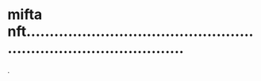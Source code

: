 # mifta nft.......................................................................................
.
